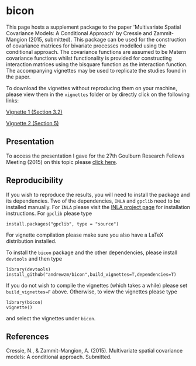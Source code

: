 bicon
=====

This page hosts a supplement package to the paper 'Multivariate Spatial
    Covariance Models: A Conditional Approach' by Cressie and Zammit-Mangion
    (2015, submitted). This package can be used for the construction of
    covariance matrices for bivariate processes modelled using the
    conditional approach. The covariance functions are assumed to be Matern
    covariance functions whilst functionality is provided for
    constructing interaction matrices using the bisquare function as the
    interaction function. The accompanying vignettes may be used to replicate
    the studies found in the paper.

To download the vignettes without reproducing them on your machine, please view them in the `vignettes` folder or by directly click on the following links:

[Vignette 1 (Section 3.2)](https://github.com/andrewzm/bicon/blob/master/vignettes/bivariate_sim.pdf?raw=true)

[Vignette 2 (Section 5)](https://github.com/andrewzm/bicon/blob/master/vignettes/temperature_pressure.pdf?raw=true)

Presentation
-----

To access the presentation I gave for the 27th Goulburn Research Fellows Meeting (2015) on this topic please [click here](https://github.com/andrewzm/bicon/blob/master/pres/2015_03_Goulburn.pdf?raw=true).


Reproducibility 
-------
    
If you wish to reproduce the results, you will need to install the package and its dependencies. Two of the dependencies, `INLA` and `gpclib` need to be installed manually. For `INLA` please visit the [INLA project page](http://www.r-inla.org/download) for installation instructions. For `gpclib` please type

    install.packages("gpclib", type = "source")

For vignette compilation please make sure you also have a LaTeX distribution installed.

To install the `bicon` package and the other dependencies, please install `devtools` and then type

    library(devtools)
    install_github("andrewzm/bicon",build_vignettes=T,dependencies=T)
    

If you do not wish to compile the vignettes (which takes a while) please set `build_vignettes=F` above. Otherwise, to view the vignettes please type

    library(bicon)
    vignette()
    
and select the vignettes under `bicon`.

References
-----

Cressie, N., \& Zammit-Mangion, A. (2015). Multivariate spatial covariance models: A conditional approach.
Submitted.